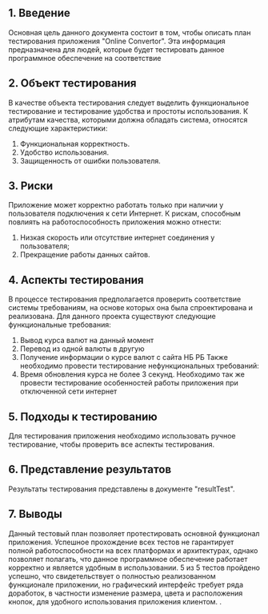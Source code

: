 ## 1. Введение
Основная цель данного документа состоит в том, чтобы описать план тестирования приложения "Online Convertor". Эта информация предназначена для людей, которые будет тестировать данное программное обеспечение на соответствие
## 2. Объект тестирования
В качестве объекта тестирования следует выделить функциональное тестирование и тестирование удобства и простоты использования.
К атрибутам качества, которыми должна обладать система, относятся следующие характеристики:
1.	Функциональная корректность.
2.	Удобство использования.
3.	Защищенность от ошибки пользователя.
## 3. Риски
Приложение может корректно работать только при наличии у пользователя подключения к сети Интернет. К рискам, способным повлиять на работоспособность приложения можно отнести:
1.	Низкая скорость или отсутствие интернет соединения у пользователя;
2.	Прекращение работы данных сайтов.
## 4. Аспекты тестирования
В процессе тестирования предполагается проверить соответствие системы требованиям, на основе которых она была спроектирована и реализована. Для данного проекта существуют следующие функциональные требования:
1.	Вывод курса валют на данный момент
2.	Перевод из одной валюты в другую
3.	Получение информации о курсе валют с сайта НБ РБ
Также необходимо провести тестирование нефункциональных требований:
1.	Время обновления курса не более 3 секунд.
Необходимо так же провести тестирование особенностей работы приложения при отключенной сети интернет
## 5. Подходы к тестированию
Для тестирования приложения необходимо использовать ручное тестирование, чтобы проверить все аспекты тестирования.
## 6. Представление результатов
Результаты тестирования представлены в документе "resultTest".
## 7. Выводы
Данный тестовый план позволяет протестировать основной функционал приложения. Успешное прохождение всех тестов не гарантирует полной работоспособности на всех платформах и архитектурах, однако позволяет полагать, что данное программное обеспечение работает корректно и является удобным в использовании.
5 из 5 тестов пройдено успешно, что свидетельствует о полностью реализованном функционале приложении, но графический интерфейс требует ряда доработок, в частности изменение размера, цвета и расположения кнопок, для удобного использования приложения клиентом.
.

